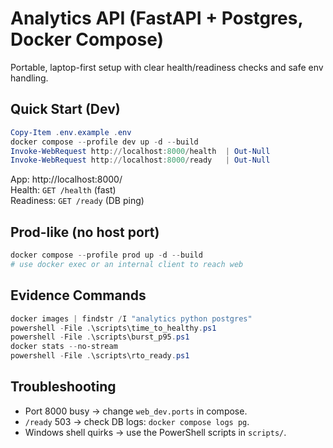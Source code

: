 # Analytics API (FastAPI + Postgres, Docker Compose)

Portable, laptop-first setup with clear health/readiness checks and safe env handling.

## Quick Start (Dev)
```powershell
Copy-Item .env.example .env
docker compose --profile dev up -d --build
Invoke-WebRequest http://localhost:8000/health  | Out-Null
Invoke-WebRequest http://localhost:8000/ready   | Out-Null
```

App: http://localhost:8000/  
Health: `GET /health` (fast)  
Readiness: `GET /ready` (DB ping)

## Prod-like (no host port)
```powershell
docker compose --profile prod up -d --build
# use docker exec or an internal client to reach web
```

## Evidence Commands
```powershell
docker images | findstr /I "analytics python postgres"
powershell -File .\scripts\time_to_healthy.ps1
powershell -File .\scripts\burst_p95.ps1
docker stats --no-stream
powershell -File .\scripts\rto_ready.ps1
```

## Troubleshooting
- Port 8000 busy → change `web_dev.ports` in compose.
- `/ready` 503 → check DB logs: `docker compose logs pg`.
- Windows shell quirks → use the PowerShell scripts in `scripts/`.
